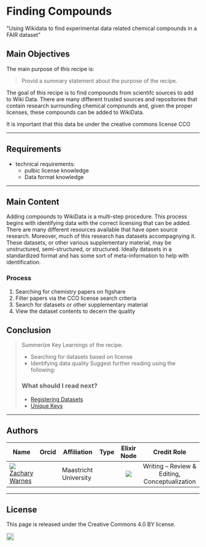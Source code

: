 # Finding Compounds
 "Using Wikidata to find experimental data related chemical compounds in a FAIR dataset"

## Main Objectives


The main purpose of this recipe is:

> Provid a summary statement about the purpose of the recipe.

The goal of this recipe is to find compounds from scientifc sources to add to Wiki Data. There are many different trusted sources and repositories that contain research surrounding chemical compounds and, given the proper licenses, these compounds can be added to WikiData.

It is important that this data be under the creative commons license CCO

___




## Requirements
* technical requirements:
   * pulbic license knowledge
   * Data format knowledge
---


## Main Content


Adding compounds to WikiData is a multi-step procedure. This process begins with identifying data with the correct licensing that can be added. There are many different resources available that have open source research. Moreover, much of this research has datasets accompagnying it. These datasets, or other various supplementary material, may be unstructured, semi-structured, or structured. Ideally datasets in a standardized format and has some sort of meta-information to help with identification. 

### Process
1) Searching for chemistry papers on figshare
2) Filter papers via the CCO license search criteria
3) Search for datasets or other supplementary material
4) View the dataset contents to decern the quality


## Conclusion

> Summerize Key Learnings of the recipe.
> * Searching for datasets based on license
> * Identifying data quality
> Suggest further reading using the following:
> ### What should I read next?
> * [Registering Datasets](./.md)
> * [Unique Keys](./.md)

---


## Authors


| Name                                                                                                                                                                                                                                       | Orcid                                                                                                                        | Affiliation                           | Type                                                                              |                                                              Elixir Node                                                              | Credit Role
|--------------------------------------------------------------------------------------------------------------------------------------------------------------------------------------------------------------------------------------------|------------------------------------------------------------------------------------------------------------------------------|---------------------------------------|-----------------------------------------------------------------------------------|:-------------------------------------------------------------------------------------------------------------------------------------:|:----------------:|
| <div class="firstCol"><a target="_blank" href='https://github.com/'><img class='avatar-style' src='https://avatars.githubusercontent.com/no_github'></img><div class="d-block">Zachary Warnes</div></a>  </div>         | <a target="_blank" href='https://orcid.org/0000-0000-0000-0000'><i class='fab fa-orcid fa-2x text--orange'></i></a> | Maastricht University     | <i class="fas fa-graduation-cap fa-1x text--orange" alt="Academic"></i> | <img class='elixir-style' src='/the-fair-cookbook/_static/images/logo/Elixir/ELIXIR-UK.svg' ></img> | Writing – Review & Editing, Conceptualization

---

## License

This page is released under the Creative Commons 4.0 BY license.

<a href="https://creativecommons.org/licenses/by/4.0/"><img src="https://mirrors.creativecommons.org/presskit/buttons/80x15/png/by.png" height="20"/></a>